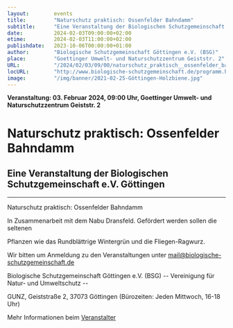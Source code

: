 ```yaml
---
layout:        events
title:         "Naturschutz praktisch: Ossenfelder Bahndamm"
subtitle:      "Eine Veranstaltung der Biologischen Schutzgemeinschaft e.V. Göttingen"
date:          2024-02-03T09:00:00+02:00
etime:         2024-02-03T11:00:00+02:00
publishdate:   2023-10-06T00:00:00+01:00
author:        "Biologische Schutzgemeinschaft Göttingen e.V. (BSG)"
place:         "Goettinger Umwelt- und Naturschutzzentrum Geiststr. 2"
URL:           "/2024/02/03/09/00/naturschutz_praktisch__ossenfelder_bahndamm"
locURL:        "http://www.biologische-schutzgemeinschaft.de/programm.html"
image:         "/img/banner/2021-02-25-Göttingen-Holzbiene.jpg"
---
```


**Veranstaltung: 03. Februar 2024, 09:00 Uhr, Goettinger Umwelt- und Naturschutzzentrum Geiststr. 2**

Naturschutz praktisch: Ossenfelder Bahndamm
===========

Eine Veranstaltung der Biologischen Schutzgemeinschaft e.V. Göttingen
-----------

-------------

Naturschutz praktisch: Ossenfelder Bahndamm

In Zusammenarbeit mit dem Nabu Dransfeld. Gefördert werden sollen die seltenen

Pflanzen wie das Rundblättrige Wintergrün und die Fliegen-Ragwurz.


Wir bitten um Anmeldung zu den Veranstaltungen unter mail@biologische-schutzgemeinschaft.de

Biologische Schutzgemeinschaft Göttingen e.V. (BSG)
-- Vereinigung für Natur- und Umweltschutz --

GUNZ, Geiststraße 2, 37073 Göttingen (Bürozeiten: Jeden Mittwoch, 16-18 Uhr)


Mehr Informationen beim [Veranstalter](http://www.biologische-schutzgemeinschaft.de/programm.html)
